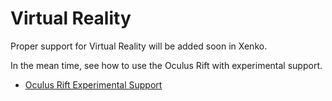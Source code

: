 # Virtual Reality

<div class="doc-incomplete"/>

Proper support for Virtual Reality will be added soon in Xenko.

In the mean time, see how to use the Oculus Rift with experimental support.

* [Oculus Rift Experimental Support](oculus/index.md)